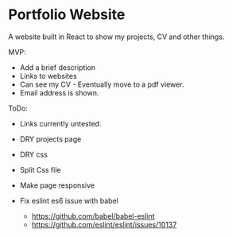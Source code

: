 # Portfolio Website

A website built in React to show my projects, CV and other things.




MVP:
- Add a brief description
- Links to websites
- Can see my CV - Eventually move to a pdf viewer.
- Email address is shown.


ToDo:
- Links currently untested.
- DRY projects page
- DRY css
- Split Css file
- Make page responsive


- Fix eslint es6 issue with babel
  - https://github.com/babel/babel-eslint
  - https://github.com/eslint/eslint/issues/10137


